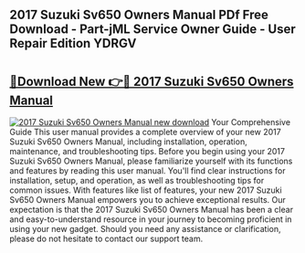 ## 2017 Suzuki Sv650 Owners Manual PDf Free Download - Part-jML Service Owner Guide - User Repair Edition YDRGV

# <h2><a href="http://bc74929.oget.top/?id=2017+Suzuki+Sv650+Owners+Manual">🔗Download New 👉🔴 2017 Suzuki Sv650 Owners Manual</a></h2>

[![2017 Suzuki Sv650 Owners Manual new download](https://i.imgur.com/5g1atiW.png)](http://bc74929.oget.top/?id=2017+Suzuki+Sv650+Owners+Manual)
Your Comprehensive Guide This user manual provides a complete overview of your new 2017 Suzuki Sv650 Owners Manual, including installation, operation, maintenance, and troubleshooting tips. Before you begin using your 2017 Suzuki Sv650 Owners Manual, please familiarize yourself with its functions and features by reading this user manual. You'll find clear instructions for installation, setup, and operation, as well as troubleshooting tips for common issues. With features like list of features, your new 2017 Suzuki Sv650 Owners Manual empowers you to achieve exceptional results. Our expectation is that the 2017 Suzuki Sv650 Owners Manual has been a clear and easy-to-understand resource in your journey to becoming proficient in using your new gadget. Should you need any assistance or clarification, please do not hesitate to contact our support team.
